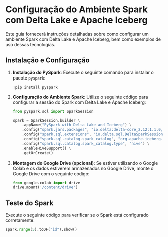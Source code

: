 # Configuração do Ambiente Spark com Delta Lake e Apache Iceberg

Este guia fornecerá instruções detalhadas sobre como configurar um ambiente Spark com Delta Lake e Apache Iceberg, bem como exemplos de uso dessas tecnologias.

## Instalação e Configuração

1. **Instalação do PySpark**: Execute o seguinte comando para instalar o pacote `pyspark`:

   ```bash
   !pip install pyspark
   ```

2. **Configuração do Ambiente Spark**: Utilize o seguinte código para configurar a sessão do Spark com Delta Lake e Apache Iceberg:

   ```python
   from pyspark.sql import SparkSession

   spark = SparkSession.builder \
       .appName("PySpark with Delta Lake and Iceberg") \
       .config("spark.jars.packages", "io.delta:delta-core_2.12:1.1.0,org.apache.iceberg:iceberg-spark3-runtime:0.12.0") \
       .config("spark.sql.extensions", "io.delta.sql.DeltaSparkSessionExtension") \
       .config("spark.sql.catalog.spark_catalog", "org.apache.iceberg.spark.SparkSessionCatalog") \
       .config("spark.sql.catalog.spark_catalog.type", "hive") \
       .enableHiveSupport() \
       .getOrCreate()
   ```

3. **Montagem do Google Drive (opcional)**: Se estiver utilizando o Google Colab e os dados estiverem armazenados no Google Drive, monte o Google Drive com o seguinte código:

   ```python
   from google.colab import drive
   drive.mount('/content/drive')
   ```

## Teste do Spark

Execute o seguinte código para verificar se o Spark está configurado corretamente:

```python
spark.range(5).toDF("id").show()
```
